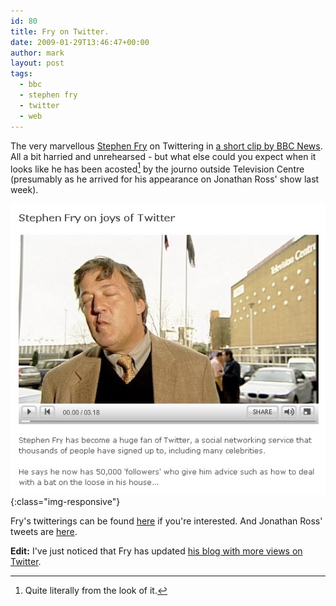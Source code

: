 ```yaml
---
id: 80
title: Fry on Twitter.
date: 2009-01-29T13:46:47+00:00
author: mark
layout: post
tags:
  - bbc
  - stephen fry
  - twitter
  - web
---
```

The very marvellous [Stephen Fry](http://www.stephenfry.com) on Twittering in [a short clip by BBC News](http://news.bbc.co.uk/1/hi/entertainment/7845823.stm). All a bit harried and unrehearsed - but what else could you expect when it looks like he has been acosted[^fn-acosted] by the journo outside Television Centre (presumably as he arrived for his appearance on Jonathan Ross' show last week).

![Stephen Fry screenshot](/images/fromwp/2009/02/fryontwitter.jpg){:class="img-responsive"}

Fry's twitterings can be found [here](http://twitter.com/stephenfry) if you're interested. And Jonathan Ross' tweets are [here](http://twitter.com/Wossy).

**Edit:** I've just noticed that Fry has updated [his blog with more views on Twitter](http://www.stephenfry.com/blog/2009/01/29/twitter/).

[^fn-acosted]: Quite literally from the look of it.
